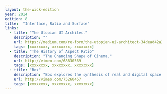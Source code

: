 ```yaml
---
layout: the-wick-edition
year: 2014
edition: 8
title:  "Interface, Ratio and Surface"
links:
  - title: "The Utopian UI Architect"
    description: ""
    url: https://medium.com/re-form/the-utopian-ui-architect-34dead42a28
    tags: [xxxxxxxx, xxxxxxxx, xxxxxxxx]
  - title: "The History of Aspect Ratio"
    description: "The Changing Shape of Cinema."
    url: http://vimeo.com/68830569
    tags: [xxxxxxxx, xxxxxxxx, xxxxxxxx]
  - title: "Box"
    description: "Box explores the synthesis of real and digital space through projection-mapping onto moving surfaces. This short film documents a live performance, captured entirely in camera"
    url: http://vimeo.com/75260457
    tags: [xxxxxxxx, xxxxxxxx, xxxxxxxx]
---
```


